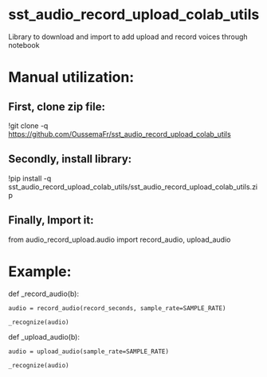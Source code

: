 # sst_audio_record_upload_colab_utils
Library to download and import to add upload and record voices through notebook
# Manual utilization:
## First, clone zip file:
!git clone -q https://github.com/OussemaFr/sst_audio_record_upload_colab_utils
## Secondly, install library:
!pip install -q sst_audio_record_upload_colab_utils/sst_audio_record_upload_colab_utils.zip
## Finally, Import it:
from audio_record_upload.audio import record_audio, upload_audio
# Example:

def _record_audio(b):

    audio = record_audio(record_seconds, sample_rate=SAMPLE_RATE)

    _recognize(audio)
  
def _upload_audio(b):

    audio = upload_audio(sample_rate=SAMPLE_RATE)

    _recognize(audio)
